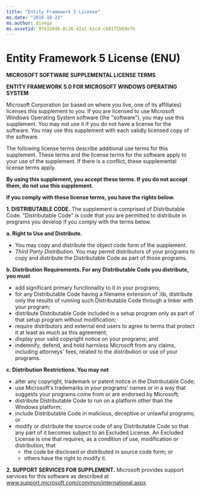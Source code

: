 ```yaml
---
title: "Entity Framework 5 License"
ms.date: "2016-10-23"
ms.author: divega
ms.assetid: 9f6150d8-8c26-42a1-b1c4-cb0175bb9efb
---
```

# Entity Framework 5 License (ENU)
**MICROSOFT SOFTWARE SUPPLEMENTAL LICENSE TERMS**

**ENTITY FRAMEWORK 5.0 FOR MICROSOFT WINDOWS OPERATING SYSTEM**

Microsoft Corporation (or based on where you live, one of its affiliates) licenses this supplement to you. If you are licensed to use Microsoft Windows Operating System software (the "software"), you may use this supplement. You may not use it if you do not have a license for the software. You may use this supplement with each validly licensed copy of the software.

The following license terms describe additional use terms for this supplement. These terms and the license terms for the software apply to your use of the supplement. If there is a conflict, these supplemental license terms apply.

**By using this supplement, you accept these terms. If you do not accept them, do not use this supplement.**

**If you comply with these license terms, you have the rights below.**

**1. DISTRIBUTABLE CODE.** The supplement is comprised of Distributable Code. "Distributable Code" is code that you are permitted to distribute in programs you develop if you comply with the terms below.

**a. Right to Use and Distribute.**

-   You may copy and distribute the object code form of the supplement.
-   *Third Party Distribution.* You may permit distributors of your programs to copy and distribute the Distributable Code as part of those programs.

**b. Distribution Requirements. For any Distributable Code you distribute, you must**

-   add significant primary functionality to it in your programs;
-   for any Distributable Code having a filename extension of .lib, distribute only the results of running such Distributable Code through a linker with your program;
-   distribute Distributable Code included in a setup program only as part of that setup program without modification;
-   require distributors and external end users to agree to terms that protect it at least as much as this agreement;
-   display your valid copyright notice on your programs; and
-   indemnify, defend, and hold harmless Microsoft from any claims, including attorneys' fees, related to the distribution or use of your programs.

**c. Distribution Restrictions. You may not**

-   alter any copyright, trademark or patent notice in the Distributable Code;
-   use Microsoft's trademarks in your programs' names or in a way that suggests your programs come from or are endorsed by Microsoft;
-   distribute Distributable Code to run on a platform other than the Windows platform;
-   include Distributable Code in malicious, deceptive or unlawful programs; or
-   modify or distribute the source code of any Distributable Code so that any part of it becomes subject to an Excluded License. An Excluded License is one that requires, as a condition of use, modification or distribution, that
    -   the code be disclosed or distributed in source code form; or
    -   others have the right to modify it.

**2. SUPPORT SERVICES FOR SUPPLEMENT.** Microsoft provides support services for this software as described at www.support.microsoft.com/common/international.aspx.
